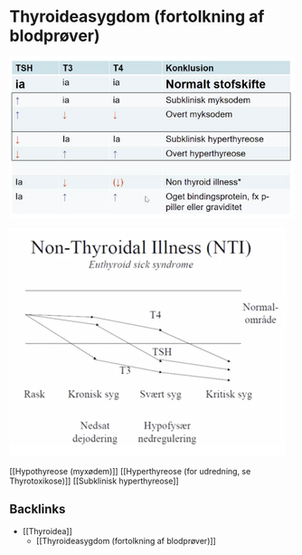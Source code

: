 # Thyroideasygdom (fortolkning af blodprøver)

![](BearImages/DA82AD29-457C-470E-85C1-7CDC32CB279A-27973-000041BF1DA7EF59/FDDF0A80-02AA-42F9-81A8-65C96A0AA233.png)

![](BearImages/A1727B9E-2E2F-4C1B-A078-95531AC7B022-27973-000046F4AFB830BB/0AE8CC27-9C2D-4644-804E-063BD5E58190.png)

[[Hypothyreose (myxødem)]]
[[Hyperthyreose (for udredning, se Thyrotoxikose)]]
	[[Subklinisk hyperthyreose]]

## Backlinks
* [[Thyroidea]]
	* [[Thyroideasygdom (fortolkning af blodprøver)]]

<!-- {BearID:5FB251F1-4D74-403C-9A02-EB55DD7581A2-27973-000041BE30F82C62} -->
